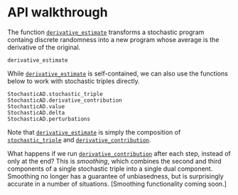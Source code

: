 # API walkthrough
 
The function [`derivative_estimate`](@ref) transforms a stochastic program containg discrete randomness into a new program whose average is the derivative of the original.
```@docs
derivative_estimate
```
While [`derivative_estimate`](@ref) is self-contained, we can also use the functions below to work with stochastic triples directly.
```@docs
StochasticAD.stochastic_triple
StochasticAD.derivative_contribution
StochasticAD.value
StochasticAD.delta
StochasticAD.perturbations
```
Note that [`derivative_estimate`](@ref) is simply the composition of [`stochastic_triple`](@ref) and [`derivative_contribution`](@ref). 

What happens if we run [`derivative_contribution`](@ref) after each step, instead of only at the end? This is *smoothing*, which combines the second and third components of a single stochastic triple into a single dual component. Smoothing no longer has a guarantee of unbiasedness, but is surprisingly accurate in a number of situations. [Smoothing functionality coming soon.]


